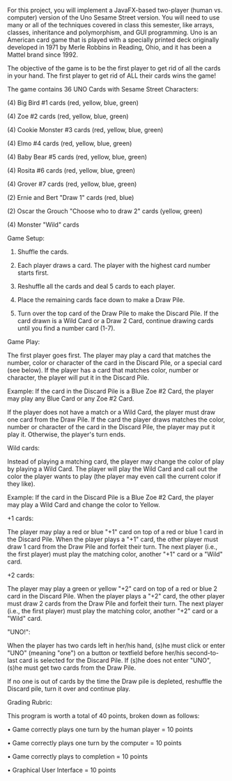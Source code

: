 For this project, you will implement a JavaFX-based two-player (human vs. computer) version of the Uno Sesame Street version. You will need to use many or all of the techniques covered in class this semester, like arrays, classes, inheritance and polymorphism, and GUI programming. Uno is an American card game that is played with a specially printed deck originally developed in 1971 by Merle Robbins in Reading, Ohio, and it has been a Mattel brand since 1992.

The objective of the game is to be the first player to get rid of all the cards in your hand. The first player to get rid of ALL their cards wins the game!

The game contains 36 UNO Cards with Sesame Street Characters:

(4) Big Bird #1 cards (red, yellow, blue, green)

(4) Zoe #2 cards (red, yellow, blue, green)

(4) Cookie Monster #3 cards (red, yellow, blue, green)

(4) Elmo #4 cards (red, yellow, blue, green)

(4) Baby Bear #5 cards (red, yellow, blue, green)

(4) Rosita #6 cards (red, yellow, blue, green)

(4) Grover #7 cards (red, yellow, blue, green)

(2) Ernie and Bert "Draw 1" cards (red, blue)

(2) Oscar the Grouch "Choose who to draw 2" cards (yellow, green)

(4) Monster "Wild" cards

Game Setup:

1. Shuffle the cards.

2. Each player draws a card. The player with the highest card number starts first.

3. Reshuffle all the cards and deal 5 cards to each player.

4. Place the remaining cards face down to make a Draw Pile.

5. Turn over the top card of the Draw Pile to make the Discard Pile. If the card drawn is a Wild Card or a Draw 2 Card, continue drawing cards until you find a number card (1-7).

 Game Play:

 The first player goes first. The player may play a card that matches the number, color or character of the card in the Discard Pile, or a special card (see below). If the player has a card that matches color, number or character, the player will put it in the Discard Pile.

Example: If the card in the Discard Pile is a Blue Zoe #2 Card, the player may play any Blue Card or any Zoe #2 Card.

If the player does not have a match or a Wild Card, the player must draw one card from the Draw Pile. If the card the player draws matches the color, number or character of the card in the Discard Pile, the player may put it play it. Otherwise, the player's turn ends.

Wild cards:

Instead of playing a matching card, the player may change the color of play by playing a Wild Card. The player will play the Wild Card and call out the color the player wants to play (the player may even call the current color if they like).

Example: If the card in the Discard Pile is a Blue Zoe #2 Card, the player may play a Wild Card and change the color to Yellow.

+1 cards:

The player may play a red or blue "+1" card on top of a red or blue 1 card in the Discard Pile. When the player plays a "+1" card, the other player must draw 1 card from the Draw Pile and forfeit their turn. The next player (i.e., the first player) must play the matching color, another "+1" card or a "Wild" card.

+2 cards:

The player may play a green or yellow "+2" card on top of a red or blue 2 card in the Discard Pile. When the player plays a "+2" card, the other player must draw 2 cards from the Draw Pile and forfeit their turn. The next player (i.e., the first player) must play the matching color, another "+2" card or a "Wild" card.

"UNO!":

When the player has two cards left in her/his hand, (s)he must click or enter "UNO" (meaning "one") on a button or textfield before her/his second-to-last card is selected for the Discard Pile. If (s)he does not enter "UNO", (s)he must get two cards from the Draw Pile.



If no one is out of cards by the time the Draw pile is depleted, reshuffle the Discard pile, turn it over and continue play.

Grading Rubric:

This program is worth a total of 40 points, broken down as follows:

•   Game correctly plays one turn by the human player = 10 points

•   Game correctly plays one turn by the computer = 10 points

•   Game correctly plays to completion = 10 points

•   Graphical User Interface = 10 points


